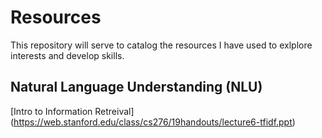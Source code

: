 # Resources

This repository will serve to catalog the resources I have used to exlplore interests and develop skills.

## Natural Language Understanding (NLU)

[Intro to Information Retreival] (https://web.stanford.edu/class/cs276/19handouts/lecture6-tfidf.ppt)
